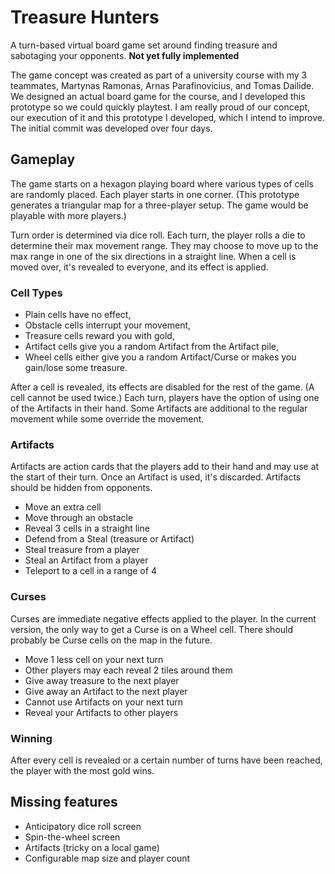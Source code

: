 # Treasure Hunters

A turn-based virtual board game set around finding treasure and sabotaging your opponents.
**Not yet fully implemented**

The game concept was created as part of a university course with my 3 teammates, Martynas Ramonas​, Arnas Parafinovicius, and Tomas Dailide. We designed an actual board game for the course, and I developed this prototype so we could quickly playtest. I am really proud of our concept, our execution of it and this prototype I developed, which I intend to improve. The initial commit was developed over four days. 

## Gameplay

The game starts on a hexagon playing board where various types of cells are randomly placed. Each player starts in one corner.
(This prototype generates a triangular map for a three-player setup. The game would be playable with more players.)

Turn order is determined via dice roll. Each turn, the player rolls a die to determine their max movement range. They may choose to move up to the max range in one of the six directions in a straight line. When a cell is moved over, it's revealed to everyone, and its effect is applied.

### Cell Types

- Plain cells have no effect,
- Obstacle cells interrupt your movement,
- Treasure cells reward you with gold,
- Artifact cells give you a random Artifact from the Artifact pile,
- Wheel cells either give you a random Artifact/Curse or makes you gain/lose some treasure.

After a cell is revealed, its effects are disabled for the rest of the game. (A cell cannot be used twice.) Each turn, players have the option of using one of the Artifacts in their hand. Some Artifacts are additional to the regular movement while some override the movement.

### Artifacts

Artifacts are action cards that the players add to their hand and may use at the start of their turn. Once an Artifact is used, it's discarded. Artifacts should be hidden from opponents.

- Move an extra cell
- Move through an obstacle
- Reveal 3 cells in a straight line
- Defend from a Steal (treasure or Artifact)
- Steal treasure from a player
- Steal an Artifact from a player
- Teleport to a cell in a range of 4

### Curses

Curses are immediate negative effects applied to the player. In the current version, the only way to get a Curse is on a Wheel cell. There should probably be Curse cells on the map in the future.

- Move 1 less cell on your next turn
- Other players may each reveal 2 tiles around them
- Give away treasure to the next player
- Give away an Artifact to the next player
- Cannot use Artifacts on your next turn
- Reveal your Artifacts to other players

### Winning

After every cell is revealed or a certain number of turns have been reached, the player with the most gold wins.

## Missing features

- Anticipatory dice roll screen
- Spin-the-wheel screen
- Artifacts (tricky on a local game)
- Configurable map size and player count
